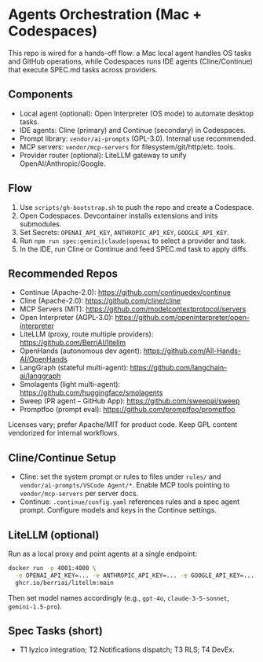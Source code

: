 # Agents Orchestration (Mac + Codespaces)

This repo is wired for a hands-off flow: a Mac local agent handles OS tasks and GitHub operations, while Codespaces runs IDE agents (Cline/Continue) that execute SPEC.md tasks across providers.

## Components

- Local agent (optional): Open Interpreter (OS mode) to automate desktop tasks.
- IDE agents: Cline (primary) and Continue (secondary) in Codespaces.
- Prompt library: `vendor/ai-prompts` (GPL-3.0). Internal use recommended.
- MCP servers: `vendor/mcp-servers` for filesystem/git/http/etc. tools.
- Provider router (optional): LiteLLM gateway to unify OpenAI/Anthropic/Google.

## Flow

1. Use `scripts/gh-bootstrap.sh` to push the repo and create a Codespace.
2. Open Codespaces. Devcontainer installs extensions and inits submodules.
3. Set Secrets: `OPENAI_API_KEY`, `ANTHROPIC_API_KEY`, `GOOGLE_API_KEY`.
4. Run `npm run spec:gemini|claude|openai` to select a provider and task.
5. In the IDE, run Cline or Continue and feed SPEC.md task to apply diffs.

## Recommended Repos

- Continue (Apache-2.0): https://github.com/continuedev/continue
- Cline (Apache-2.0): https://github.com/cline/cline
- MCP Servers (MIT): https://github.com/modelcontextprotocol/servers
- Open Interpreter (AGPL-3.0): https://github.com/openinterpreter/open-interpreter
- LiteLLM (proxy, route multiple providers): https://github.com/BerriAI/litellm
- OpenHands (autonomous dev agent): https://github.com/All-Hands-AI/OpenHands
- LangGraph (stateful multi-agent): https://github.com/langchain-ai/langgraph
- Smolagents (light multi-agent): https://github.com/huggingface/smolagents
- Sweep (PR agent – GitHub App): https://github.com/sweepai/sweep
- Promptfoo (prompt eval): https://github.com/promptfoo/promptfoo

Licenses vary; prefer Apache/MIT for product code. Keep GPL content vendorized for internal workflows.

## Cline/Continue Setup

- Cline: set the system prompt or rules to files under `rules/` and `vendor/ai-prompts/VSCode Agent/*`. Enable MCP tools pointing to `vendor/mcp-servers` per server docs.
- Continue: `.continue/config.yaml` references rules and a spec agent prompt. Configure models and keys in the Continue settings.

## LiteLLM (optional)

Run as a local proxy and point agents at a single endpoint:

```bash
docker run -p 4001:4000 \
  -e OPENAI_API_KEY=... -e ANTHROPIC_API_KEY=... -e GOOGLE_API_KEY=... \
  ghcr.io/berriai/litellm:main
```

Then set model names accordingly (e.g., `gpt-4o`, `claude-3-5-sonnet`, `gemini-1.5-pro`).

## Spec Tasks (short)

- T1 Iyzico integration; T2 Notifications dispatch; T3 RLS; T4 DevEx.

